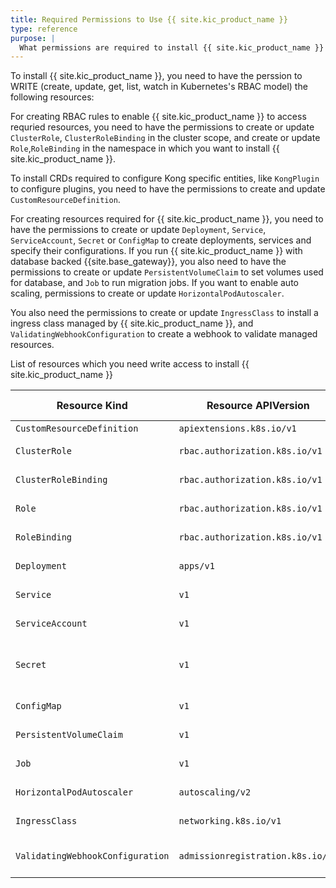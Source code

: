 ```yaml
---
title: Required Permissions to Use {{ site.kic_product_name }}
type: reference
purpose: |
  What permissions are required to install {{ site.kic_product_name }} if I am not a super admin of the cluster? What perssions are required to run {{ site.kic_product_name }}?
---
```


To install {{ site.kic_product_name }}, you need to have the perssion to WRITE (create, update, get, list, watch in Kubernetes's RBAC model) the following resources:

For creating RBAC rules to enable {{ site.kic_product_name }} to access requried resources, you need to have the permissions to create or update `ClusterRole`, `ClusterRoleBinding` in the cluster scope, and create or update `Role`,`RoleBinding` in the  namespace in which you want to install {{ site.kic_product_name }}.

To install CRDs required to configure Kong specific entities, like `KongPlugin` to configure plugins, you need to have the permissions to create and update `CustomResourceDefinition`.

For creating resources required for {{ site.kic_product_name }}, you need to have the permissions to create or update `Deployment`, `Service`, `ServiceAccount`, `Secret` or `ConfigMap` to create deployments, services and specify their configurations. If you run {{ site.kic_product_name }} with database backed {{site.base_gateway}}, you also need to have the permissions to create or update `PersistentVolumeClaim`  to set volumes used for database, and `Job` to run migration jobs. If you want to enable auto scaling, permissions to create or update `HorizontalPodAutoscaler`.

You also need the permissions to create or update `IngressClass` to install a ingress class managed by {{ site.kic_product_name }}, and `ValidatingWebhookConfiguration` to create a webhook to validate managed resources.

List of resources which you need write access to install {{ site.kic_product_name }}

| Resource Kind                    | Resource APIVersion            | Resource Scope | Usage |
|----------------------------------|--------------------------------|----------------|-------|
| `CustomResourceDefinition`       | `apiextensions.k8s.io/v1`      | cluster        | install CRDs | 
| `ClusterRole`                    | `rbac.authorization.k8s.io/v1` | cluster        | install RBAC rules |
| `ClusterRoleBinding`             | `rbac.authorization.k8s.io/v1` | cluster        | install RBAC rules |
| `Role`                           | `rbac.authorization.k8s.io/v1` | namespaced     | install RBAC rules |
| `RoleBinding`                    | `rbac.authorization.k8s.io/v1` | namespaced     | install RBAC rules |
| `Deployment`                     | `apps/v1`                      | namespaced     | install components |
| `Service`                        | `v1`                           | namespaced     | install components | 
| `ServiceAccount`                 | `v1`                           | namespaced     | install components |
| `Secret`                         | `v1`                           | namespaced     | set configurations and credentials |
| `ConfigMap`                      | `v1`                           | namespaced     | set configurations |
| `PersistentVolumeClaim`          | `v1`                           | namespaced     | claime volume for DB |
| `Job`                            | `v1`                           | namespaced     | create DB migration jobs | 
| `HorizontalPodAutoscaler`        | `autoscaling/v2`               | namespaced     | configure auto scaling |
| `IngressClass`                   | `networking.k8s.io/v1`         | cluster        | install ingress class | 
| `ValidatingWebhookConfiguration` | `admissionregistration.k8s.io/v1` | cluster     | configure validating webhook |

